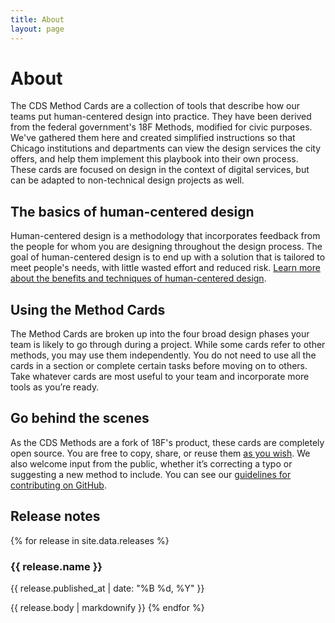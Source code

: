 ```yaml
---
title: About
layout: page
---
```


# About
The CDS Method Cards are a collection of tools that describe how our teams put human-centered design into practice. They have been derived from the federal government's 18F Methods, modified for civic purposes. We've gathered them here and created simplified instructions so that Chicago institutions and departments can view the design services the city offers, and help them implement this playbook into their own process. These cards are focused on design in the context of digital services, but can be adapted to non-technical design projects as well.

## The basics of human-centered design
Human-centered design is a methodology that incorporates feedback from the people for whom you are designing throughout the design process. The goal of human-centered design is to end up with a solution that is tailored to meet people's needs, with little wasted effort and reduced risk. [Learn more about the benefits and techniques of human-centered design](http://www.designkit.org/human-centered-design).

## Using the Method Cards
The Method Cards are broken up into the four broad design phases your team is likely to go through during a project. While some cards refer to other methods, you may use them independently. You do not need to use all the cards in a section or complete certain tasks before moving on to others. Take whatever cards are most useful to your team and incorporate more tools as you’re ready.

## Go behind the scenes
As the CDS Methods are a fork of 18F's product, these cards are completely open source. You are free to copy, share, or reuse them [as you wish](https://github.com/chicago/design-methods/blob/staging/LICENSE.md). We also welcome input from the public, whether it’s correcting a typo or suggesting a new method to include. You can see our [guidelines for contributing on GitHub](https://github.com/chicago/design-methods/blob/staging/CONTRIBUTING.md).

## Release notes

{% for release in site.data.releases %}
### {{ release.name }}
<p class="site-subheading">{{ release.published_at | date: "%B %d, %Y" }}</p>
{{ release.body | markdownify }}
{% endfor %}
